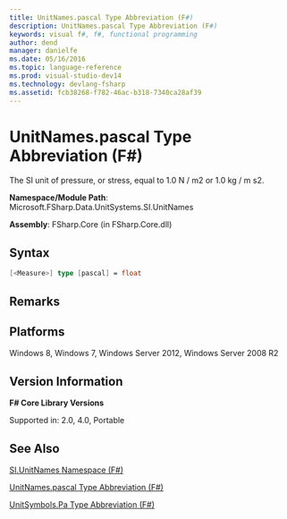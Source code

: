 ```yaml
---
title: UnitNames.pascal Type Abbreviation (F#)
description: UnitNames.pascal Type Abbreviation (F#)
keywords: visual f#, f#, functional programming
author: dend
manager: danielfe
ms.date: 05/16/2016
ms.topic: language-reference
ms.prod: visual-studio-dev14
ms.technology: devlang-fsharp
ms.assetid: fcb38268-f782-46ac-b318-7340ca28af39 
---
```


# UnitNames.pascal Type Abbreviation (F#)

The SI unit of pressure, or stress, equal to 1.0 N / m2 or 1.0 kg / m s2.

**Namespace/Module Path**: Microsoft.FSharp.Data.UnitSystems.SI.UnitNames

**Assembly**: FSharp.Core (in FSharp.Core.dll)


## Syntax

```fsharp
[<Measure>] type [pascal] = float
```

## Remarks

## Platforms
Windows 8, Windows 7, Windows Server 2012, Windows Server 2008 R2


## Version Information
**F# Core Library Versions**

Supported in: 2.0, 4.0, Portable




## See Also
[SI.UnitNames Namespace &#40;F&#35;&#41;](SI.UnitNames-Namespace-%5BFSharp%5D.md)

[UnitNames.pascal Type Abbreviation &#40;F&#35;&#41;](UnitNames.pascal-Type-Abbreviation-%5BFSharp%5D.md)

[UnitSymbols.Pa Type Abbreviation &#40;F&#35;&#41;](UnitSymbols.Pa-Type-Abbreviation-%5BFSharp%5D.md)

